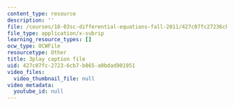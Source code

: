```yaml
---
content_type: resource
description: ''
file: /courses/18-03sc-differential-equations-fall-2011/427c07fc27236cb7b865a0bdad901951_zmzyW1rP-hk.srt
file_type: application/x-subrip
learning_resource_types: []
ocw_type: OCWFile
resourcetype: Other
title: 3play caption file
uid: 427c07fc-2723-6cb7-b865-a0bdad901951
video_files:
  video_thumbnail_file: null
video_metadata:
  youtube_id: null
---
```

